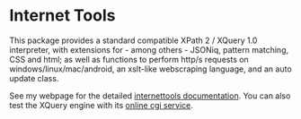 Internet Tools
==================
 
This package provides a standard compatible XPath 2 / XQuery 1.0 interpreter, with extensions for - among others - JSONiq, pattern matching, CSS and html; as well as functions to perform http/s requests on windows/linux/mac/android, an xslt-like webscraping language, and an auto update class.




See my webpage for the detailed [internettools documentation](http://www.benibela.de/sources_en.html#rcmdline). You can also test the XQuery engine with its [online cgi service](http://videlibri.sourceforge.net/cgi-bin/xidelcgi).
